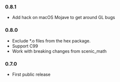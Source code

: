 ### 0.8.1
* Add hack on macOS Mojave to get around GL bugs

### 0.8.0
* Exclude \*.o files from the hex package.
* Support C99
* Work with breaking changes from scenic_math

### 0.7.0
* First public release